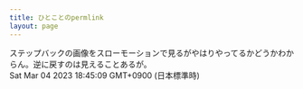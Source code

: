 ```yaml
---
title: ひとことのpermlink
layout: page
---
```

<div class="box" dt="1677923109710">
  ステップバックの画像をスローモーションで見るがやはりやってるかどうかわからん。逆に戻すのは見えることあるが。
  <div class="content is-small">Sat Mar 04 2023 18:45:09 GMT+0900 (日本標準時)</div>
</div>